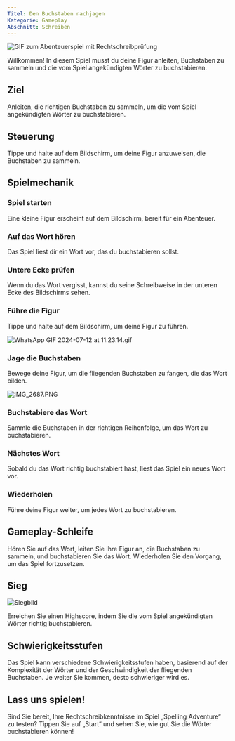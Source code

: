 ```yaml
---
Titel: Den Buchstaben nachjagen
Kategorie: Gameplay
Abschnitt: Schreiben
---
```

![GIF zum Abenteuerspiel mit Rechtschreibprüfung](https://help.Studycat.com/hc/article_attachments/34964422592281)

Willkommen! In diesem Spiel musst du deine Figur anleiten, Buchstaben zu sammeln und die vom Spiel angekündigten Wörter zu buchstabieren.

## Ziel

Anleiten, die richtigen Buchstaben zu sammeln, um die vom Spiel angekündigten Wörter zu buchstabieren.

## Steuerung

Tippe und halte auf dem Bildschirm, um deine Figur anzuweisen, die Buchstaben zu sammeln.

## Spielmechanik

### Spiel starten

Eine kleine Figur erscheint auf dem Bildschirm, bereit für ein Abenteuer.

### Auf das Wort hören

Das Spiel liest dir ein Wort vor, das du buchstabieren sollst.

### Untere Ecke prüfen

Wenn du das Wort vergisst, kannst du seine Schreibweise in der unteren Ecke des Bildschirms sehen.

### Führe die Figur

Tippe und halte auf dem Bildschirm, um deine Figur zu führen.

![WhatsApp GIF 2024-07-12 at 11.23.14.gif](https://help.Studycat.com/hc/article_attachments/34964428229401)

### Jage die Buchstaben

Bewege deine Figur, um die fliegenden Buchstaben zu fangen, die das Wort bilden.

![IMG_2687.PNG](https://help.Studycat.com/hc/article_attachments/34824459449625)

### Buchstabiere das Wort

Sammle die Buchstaben in der richtigen Reihenfolge, um das Wort zu buchstabieren.

### Nächstes Wort

Sobald du das Wort richtig buchstabiert hast, liest das Spiel ein neues Wort vor.

### Wiederholen

Führe deine Figur weiter, um jedes Wort zu buchstabieren.

## Gameplay-Schleife

Hören Sie auf das Wort, leiten Sie Ihre Figur an, die Buchstaben zu sammeln, und buchstabieren Sie das Wort. Wiederholen Sie den Vorgang, um das Spiel fortzusetzen.

## Sieg

![Siegbild](https://help.Studycat.com/hc/article_attachments/34964428232601)

Erreichen Sie einen Highscore, indem Sie die vom Spiel angekündigten Wörter richtig buchstabieren.

## Schwierigkeitsstufen

Das Spiel kann verschiedene Schwierigkeitsstufen haben, basierend auf der Komplexität der Wörter und der Geschwindigkeit der fliegenden Buchstaben. Je weiter Sie kommen, desto schwieriger wird es.

## Lass uns spielen!

Sind Sie bereit, Ihre Rechtschreibkenntnisse im Spiel „Spelling Adventure“ zu testen? Tippen Sie auf „Start“ und sehen Sie, wie gut Sie die Wörter buchstabieren können!
